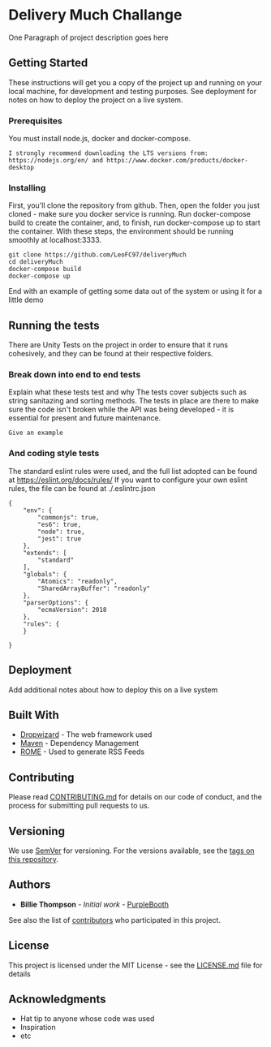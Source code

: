 # Delivery Much Challange

One Paragraph of project description goes here

## Getting Started

These instructions will get you a copy of the project up and running on your local machine, for development and testing purposes. See deployment for notes on how to deploy the project on a live system.

### Prerequisites

You must install node.js, docker and docker-compose.

```
I strongly recommend downloading the LTS versions from: https://nodejs.org/en/ and https://www.docker.com/products/docker-desktop
```

### Installing


First, you'll clone the repository from github. 
Then, open the folder you just cloned - make sure you docker service is running. 
Run docker-compose build to create the container, and, to finish, run docker-compose up to start the container.
With these steps, the environment should be running smoothly at localhost:3333.

```
git clone https://github.com/LeoFC97/deliveryMuch
cd deliveryMuch
docker-compose build
docker-compose up
```

End with an example of getting some data out of the system or using it for a little demo

## Running the tests

There are Unity Tests on the project in order to ensure that it runs cohesively, and they can be found at their respective folders.

### Break down into end to end tests

Explain what these tests test and why
The tests cover subjects such as string sanitazing and sorting methods. The tests in place are there to make sure the code isn't broken while the API was being developed - it is essential for present and future maintenance.

```
Give an example
```

### And coding style tests

The standard eslint rules were used, and the full list adopted can be found at https://eslint.org/docs/rules/
If you want to configure your own eslint rules, the file can be found at ./.eslintrc.json

```
{
    "env": {
        "commonjs": true,
        "es6": true,
        "node": true,
        "jest": true
    },
    "extends": [
        "standard"
    ],
    "globals": {
        "Atomics": "readonly",
        "SharedArrayBuffer": "readonly"
    },
    "parserOptions": {
        "ecmaVersion": 2018
    },
    "rules": {
    }

}
```

## Deployment

Add additional notes about how to deploy this on a live system

## Built With

* [Dropwizard](http://www.dropwizard.io/1.0.2/docs/) - The web framework used
* [Maven](https://maven.apache.org/) - Dependency Management
* [ROME](https://rometools.github.io/rome/) - Used to generate RSS Feeds

## Contributing

Please read [CONTRIBUTING.md](https://gist.github.com/PurpleBooth/b24679402957c63ec426) for details on our code of conduct, and the process for submitting pull requests to us.

## Versioning

We use [SemVer](http://semver.org/) for versioning. For the versions available, see the [tags on this repository](https://github.com/your/project/tags). 

## Authors

* **Billie Thompson** - *Initial work* - [PurpleBooth](https://github.com/PurpleBooth)

See also the list of [contributors](https://github.com/your/project/contributors) who participated in this project.

## License

This project is licensed under the MIT License - see the [LICENSE.md](LICENSE.md) file for details

## Acknowledgments

* Hat tip to anyone whose code was used
* Inspiration
* etc

